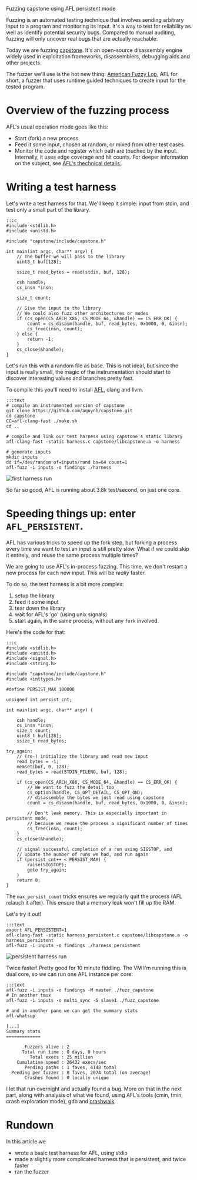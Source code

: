 Fuzzing capstone using AFL persistent mode

Fuzzing is an automated testing technique that involves sending arbitrary input to a program and monitoring its input. It's a way to test for reliability as well as identify potential security bugs. Compared to manual auditing, fuzzing will only uncover real bugs that are actually reachable. 

Today we are fuzzing [capstone](http://www.capstone-engine.org). It's an open-source disassembly engine widely used in exploitation frameworks, disassemblers, debugging aids and other projects.

The fuzzer we'll use is the hot new thing: [American Fuzzy Lop](https://lcamtuf.coredump.cx/afl/), AFL for short, a fuzzer that uses runtime guided techniques to create input for the tested program.


# Overview of the fuzzing process
AFL's usual operation mode goes like this:

* Start (fork) a new process
* Feed it some input, chosen at random, or mixed from other test cases. 
* Monitor the code and register which path are touched by the input. Internally, it uses edge coverage and hit counts. For deeper information on the subject, see [AFL's thechnical details.](http://lcamtuf.coredump.cx/afl/technical_details.txt).


# Writing a test harness
Let's write a test harness for that. We'll keep it simple: input from stdin, and test only a small part of the library.


	:::c
	#include <stdlib.h>
	#include <unistd.h>
	
	#include "capstone/include/capstone.h"
	
	int main(int argc, char** argv) {
		// The buffer we will pass to the library
		uint8_t buf[128];
		
		ssize_t read_bytes = read(stdin, buf, 128);
		
		csh handle;
		cs_insn *insn;
		
		size_t count;
		
		// Give the input to the library
        // We could also fuzz other architectures or modes
		if (cs_open(CS_ARCH_X86, CS_MODE_64, &handle) == CS_ERR_OK) {
			count = cs_disasm(handle, buf, read_bytes, 0x1000, 0, &insn);
			cs_free(insn, count);
		} else {
			return -1;
		}
		cs_close(&handle);
	}


Let's run this with a random file as base. This is not ideal, but since the input is really small, the magic of the instrumentation should start to discover interesting values and branches pretty fast. 

To compile this you'll need to install [AFL](https://lcamtuf.coredump.cx/afl/), clang and llvm.

	:::text
	# compile an instrumented version of capstone
	git clone https://github.com/aquynh/capstone.git
	cd capstone
	CC=afl-clang-fast ./make.sh
	cd ..

	# compile and link our test harness using capstone's static library
	afl-clang-fast -static harness.c capstone/libcapstone.a -o harness
	
	# generate inputs
	mkdir inputs
	dd if=/dev/random of=inputs/rand bs=64 count=1
	afl-fuzz -i inputs -o findings ./harness

![first harness run](resources/fuzzing_capstone/harness_run.png)

So far so good, AFL is running about 3.8k test/second, on just one core.


# Speeding things up: enter `AFL_PERSISTENT`.
AFL has various tricks to speed up the fork step, but forking a process every time we want to test an input is still pretty slow. What if we could skip it entirely, and reuse the same process multiple times?

We are going to use AFL's in-process fuzzing. This time, we don't restart a new process for each new input. This will be *really* faster.

To do so, the test harness is a bit more complex:

1. setup the library
2. feed it some input 
3. tear down the library
4. wait for AFL's 'go' (using unix signals)
5.  start again, in the same process, without any `fork` involved.

Here's the code for that:

	:::c
	#include <stdlib.h>
	#include <unistd.h>
	#include <signal.h>
	#include <string.h>

	#include "capstone/include/capstone.h"
	#include <inttypes.h>

	#define PERSIST_MAX 100000

	unsigned int persist_cnt;

	int main(int argc, char** argv) {

		csh handle;
		cs_insn *insn;
		size_t count;
		uint8_t buf[128]; 
		ssize_t read_bytes;

	try_again:
		// (re-) initialize the library and read new input
		read_bytes = -1; 
		memset(buf, 0, 128);
		read_bytes = read(STDIN_FILENO, buf, 128);

		if (cs_open(CS_ARCH_X86, CS_MODE_64, &handle) == CS_ERR_OK) {
			// We want to fuzz the detail too
			cs_option(handle, CS_OPT_DETAIL, CS_OPT_ON); 
			// disassemble the bytes we just read using capstone
			count = cs_disasm(handle, buf, read_bytes, 0x1000, 0, &insn);

			// Don't leak memory. This is especially important in persistent mode, 
			// because we reuse the process a significant number of times
			cs_free(insn, count); 
		}
		cs_close(&handle);

		// signal successful completion of a run using SIGSTOP, and
		// update the number of runs we had, and run again
		if (persist_cnt++ < PERSIST_MAX) {
			raise(SIGSTOP);
			goto try_again;
		}
		return 0;
	}

The `max_persist_count` tricks ensures we regularly quit the process (AFL relauch it after). This ensure that a memory leak won't fill up the RAM.

Let's try it out!

	:::text
	export AFL_PERSISTENT=1
	afl-clang-fast -static harness_persistent.c capstone/libcapstone.a -o harness_persistent
	afl-fuzz -i inputs -o findings ./harness_persistent

![persistent harness run](resources/fuzzing_capstone/harness_persistent_run.png)

Twice faster! Pretty good for 10 minute fiddling. The VM I'm running this is dual core, so we can run one AFL instance per core:

	:::text
	afl-fuzz -i inputs -o findings -M master ./fuzz_capstone
	# In another tmux
	afl-fuzz -i inputs -o multi_sync -S slave1 ./fuzz_capstone
	
	# and in another pane we can get the summary stats
	afl-whatsup
	
	[...]
    Summary stats
    =============
    
           Fuzzers alive : 2
          Total run time : 0 days, 0 hours
             Total execs : 25 million
        Cumulative speed : 26432 execs/sec
           Pending paths : 1 faves, 4148 total
      Pending per fuzzer : 0 faves, 2074 total (on average)
           Crashes found : 0 locally unique


I let that run overnight and actually found a bug. More on that in the next part, along with analysis  of what we found, using AFL's tools (cmin, tmin, crash exploration mode), gdb and [crashwalk](https://github.com/bnagy/crashwalk).

# Rundown
In this article we  

* wrote a basic test harness for AFL, using stdio
* made a slightly more complicated harness that is persistent, and twice faster
* ran the fuzzer
